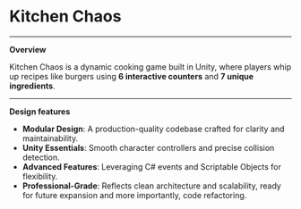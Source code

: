 # Kitchen Chaos

---

**Overview** 

Kitchen Chaos is a dynamic cooking game built in Unity, where players whip up recipes like burgers using **6 interactive counters** and **7 unique ingredients**.  

---

**Design features**  
- **Modular Design**: A production-quality codebase crafted for clarity and maintainability.  
- **Unity Essentials**: Smooth character controllers and precise collision detection.  
- **Advanced Features**: Leveraging C# events and Scriptable Objects for flexibility.  
- **Professional-Grade**: Reflects clean architecture and scalability, ready for future expansion and more importantly, code refactoring.
